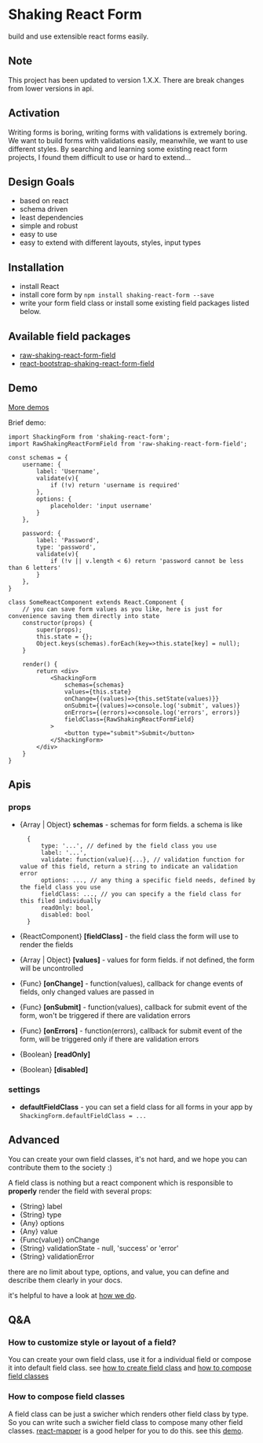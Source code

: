 # Shaking React Form
build and use extensible react forms easily.

## Note
This project has been updated to version 1.X.X. There are break changes from lower versions in api.

## Activation
Writing forms is boring, writing forms with validations is extremely boring. We want to build forms with validations
easily, meanwhile, we want to use different styles. By searching and learning some existing react form projects, I found
them difficult to use or hard to extend...

## Design Goals
- based on react
- schema driven
- least dependencies
- simple and robust
- easy to use
- easy to extend with different layouts, styles, input types

## Installation
- install React
- install core form by `npm install shaking-react-form --save`
- write your form field class or install some existing field packages listed below.

## Available field packages
- [raw-shaking-react-form-field](https://github.com/ShakingMap/raw-shaking-react-form-field)
- [react-bootstrap-shaking-react-form-field](https://github.com/ShakingMap/react-bootstrap-shaking-react-form-field)

## Demo
[More demos](https://github.com/ShakingMap/shaking-react-form-demo)

Brief demo:

    import ShackingForm from 'shaking-react-form';
    import RawShakingReactFormField from 'raw-shaking-react-form-field';
    
    const schemas = {
        username: {
            label: 'Username',
            validate(v){
                if (!v) return 'username is required'
            },
            options: {
                placeholder: 'input username'
            }
        },
        
        password: {
            label: 'Password',
            type: 'password',
            validate(v){
                if (!v || v.length < 6) return 'password cannot be less than 6 letters'
            }
        },
    }
    
    class SomeReactComponent extends React.Component {
        // you can save form values as you like, here is just for convenience saving them directly into state
        constructor(props) {
            super(props);
            this.state = {};
            Object.keys(schemas).forEach(key=>this.state[key] = null);
        }
    
        render() {
            return <div>
                <ShackingForm
                    schemas={schemas}
                    values={this.state}
                    onChange={(values)=>{this.setState(values)}}
                    onSubmit={(values)=>console.log('submit', values)}
                    onErrors={(errors)=>console.log('errors', errors)}
                    fieldClass={RawShakingReactFormField}
                >
                    <button type="submit">Submit</button>
                </ShackingForm>
            </div>
        }
    }

## Apis
### props
- {Array | Object} **schemas** - schemas for form fields. a schema is like
    
        {
            type: '...', // defined by the field class you use
            label: '...',
            validate: function(value){...}, // validation function for value of this field, return a string to indicate an validation error
            options: ..., // any thing a specific field needs, defined by the field class you use  
            fieldClass: ..., // you can specify a the field class for this filed individually
            readOnly: bool,
            disabled: bool
        }
        
- {ReactComponent} **[fieldClass]** - the field class the form will use to render the fields
- {Array | Object} **[values]** - values for form fields. if not defined, the form will be uncontrolled
- {Func} **[onChange]** - function(values), callback for change events of fields, only changed values are passed in
- {Func} **[onSubmit]** - function(values), callback for submit event of the form, won't be triggered if there are validation errors
- {Func} **[onErrors]** - function(errors), callback for submit event of the form, will be triggered only if there are validation errors
- {Boolean} **[readOnly]**
- {Boolean} **[disabled]**

### settings
- **defaultFieldClass** - you can set a field class for all forms in your app by `ShackingForm.defaultFieldClass = ...`

## Advanced
You can create your own field classes, it's not hard, and we hope you can contribute them to the society :)

A field class is nothing but a react component which is responsible to **properly** render the field with several props:

- {String} label
- {String} type
- {Any} options
- {Any} value
- {Func(value)} onChange
- {String} validationState - null, 'success' or 'error'
- {String} validationError

there are no limit about type, options, and value, you can define and describe them clearly in your docs.

it's helpful to have a look at [how we do](https://github.com/ShakingMap/raw-shaking-react-form-field/blob/master/src/field.jsx).

## Q&A
### How to customize style or layout of a field?
You can create your own field class, use it for a individual field or compose it into default field class.
see [how to create field class](https://github.com/ShakingMap/shaking-react-form#advanced) and [how to compose field classes](https://github.com/ShakingMap/shaking-react-form#how-to-compose-field-classes)

### How to compose field classes
A field class can be just a swicher which renders other field class by type. So you can write such a swicher field class to compose many other field classes. [react-mapper](https://github.com/zhaoyao91/react-mapper) is a good helper for you to do this. see this [demo](https://github.com/ShakingMap/shaking-react-form-demo/tree/master/compose-field-class).
